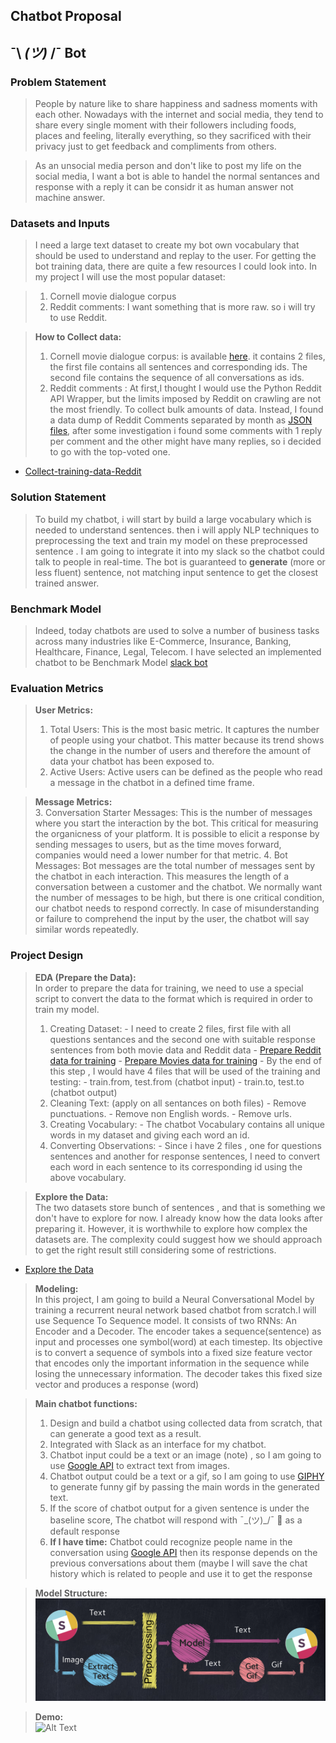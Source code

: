 ## Chatbot Proposal

##  ¯\ _(ツ)_ /¯ Bot

### Problem Statement
> People by nature like to share happiness and sadness moments with each other. Nowadays with the internet and social media, they tend to share every single moment with their followers including foods, places and feeling, literally everything, so they sacrificed with their privacy just to get feedback and compliments from others.  

>As an unsocial media person and don't like to post my life on the social media, I want a bot is able to handel the normal sentances and response with a reply it can be considr it as human answer not machine answer.


### Datasets and Inputs

>I need a large text dataset to create my bot own vocabulary that should be used to understand and replay to the user.
>For getting the bot training data, there are quite a few resources I could look into. In my project I will use the most popular dataset:

> 1. Cornell movie dialogue corpus
> 2. Reddit comments: I want something that is more raw. so i will try to use Reddit.

> **How to Collect data:**
> 1. Cornell movie dialogue corpus: is available [here](https://www.cs.cornell.edu/~cristian/Cornell_Movie-Dialogs_Corpus.html). it contains 2 files, the first file contains all sentences and corresponding ids. The second file contains the sequence of all conversations as ids.
> 2. Reddit comments : At first,I thought I would use the Python Reddit API Wrapper, but the limits imposed by Reddit on crawling are not the most friendly. To collect bulk amounts of data. Instead, I found a data dump of Reddit Comments separated by month as [JSON files](https://files.pushshift.io/reddit/comments/), after some investigation i found some comments with 1 reply per comment and the other might have many replies, so i decided to go with the top-voted one.
  - [Collect-training-data-Reddit](https://github.com/EsraaMadi/Chatbot/blob/master/code/Collecting%20data/01-Collect-training-data-Reddit.ipynb)


### Solution Statement

>To build my chatbot, i will start by build a large vocabulary which is needed to understand sentences. then i will apply NLP techniques to preprocessing the text and train my model on these preprocessed sentence . I am going to integrate it into my slack so the chatbot could talk to people in real-time.  The bot is guaranteed to **generate** (more or less fluent) sentence, not matching input sentence to get the closest trained answer.

### Benchmark Model

> Indeed, today chatbots are used to solve a number of business tasks across many industries like E-Commerce, Insurance, Banking, Healthcare, Finance, Legal, Telecom.
I have selected an implemented chatbot to be Benchmark Model [slack bot](https://github.com/juliakreutzer/neural-slack-bot)

### Evaluation Metrics
> **User Metrics:**<br>
> 1. Total Users: This is the most basic metric. It captures the number of people using your chatbot. This matter because its trend shows the change in the number of users and therefore the amount of data your chatbot has been exposed to.
> 2. Active Users: Active users can be defined as the people who read a message in the chatbot in a defined time frame.  

> **Message Metrics:**<br>
> 3. Conversation Starter Messages: This is the number of messages where you start the interaction by the bot. This critical for measuring the organicness of your platform. It is possible to elicit a response by sending messages to users, but as the time moves forward, companies would need a lower number for that metric.
> 4. Bot Messages: Bot messages are the total number of messages sent by the chatbot in each interaction. This measures the length of a conversation between a customer and the chatbot. We normally want the number of messages to be high, but there is one critical condition, our chatbot needs to respond correctly. In case of misunderstanding or failure to comprehend the input by the user, the chatbot will say similar words repeatedly.

### Project Design

>**EDA (Prepare the Data):**<br>
>In order to prepare the data for training, we need to use a special script to convert the data to the format which is required in order to train my model.
>1. Creating Dataset:
    - I need to create 2 files, first file with all questions sentances and the second one with suitable response sentences from both movie data and Reddit data
      - [Prepare Reddit data for training](https://github.com/EsraaMadi/Chatbot/blob/master/code/Collecting%20data/02-ii-Training-Data-Files-Reddit.ipynb)
      - [Prepare Movies data for training](https://github.com/EsraaMadi/Chatbot/blob/master/code/Collecting%20data/02-i-Training-Data-Files-Movies.ipynb)
    - By the end of this step , I would have 4 files that will be used of the training and testing:
        - train.from, test.from (chatbot input)
        - train.to, test.to (chatbot output)<br>
>2. Cleaning Text: (apply on all sentances on both files)
    - Remove punctuations.
    - Remove non English words.
    - Remove urls.<br>
>3. Creating Vocabulary:
    - The chatbot Vocabulary contains all unique words in my dataset and giving each word an id. <br>
>4. Converting Observations:
    - Since i have 2 files , one for questions sentences and another for response sentences, I need to convert each word in each sentence to its corresponding id using the above vocabulary.<br>

>**Explore the Data:**<br>
>The two datasets store bunch of sentences , and that is something we don't have to explore for now. I already know how the data looks after preparing it. However, it is worthwhile to explore how complex the datasets are. The complexity could suggest how we should approach to get the right result still considering some of restrictions.
  - [Explore the Data](https://github.com/EsraaMadi/Chatbot/blob/master/code/Collecting%20data/03-Explore_Data.ipynb)<br>


>**Modeling:**<br>
>In this project, I am going to build a Neural Conversational Model by training a recurrent neural network based chatbot from scratch.I will use Sequence To Sequence model. It consists of two RNNs: An Encoder and a Decoder. The encoder takes a sequence(sentence) as input and processes one symbol(word) at each timestep. Its objective is to convert a sequence of symbols into a fixed size feature vector that encodes only the important information in the sequence while losing the unnecessary information. The decoder takes this fixed size vector and produces a response (word)<br>


>**Main chatbot functions:**<br>
>1. Design and build a chatbot using collected data from scratch, that can generate a good text as a result.
>2. Integrated with Slack as an interface for my chatbot.
>3. Chatbot input could be a text or an image (note) , so I am going to use [Google API](https://cloud.google.com/vision/) to extract text from images.
> 4. Chatbot output could be a text or a gif, so I am going to use [GIPHY](https://giphy.com/search/funny-photoshoot) to generate funny gif by passing the main words in the generated text.
> 5. If the score of chatbot output for a given sentence is under the baseline score, The chatbot will respond with ¯\_(ツ)_/¯ 🤷 as a default response<br>
> 6. **If I have time:** Chatbot could recognize people name in the conversation using [Google API](https://cloud.google.com/natural-language/) then its response depends on the previous conversations about them (maybe I will save the chat history which is related to people and use it to get the response<br>

>**Model Structure:**<br>
>![alt text](images/model.png "Chatbot Model")


>**Demo:**<br>
>![Alt Text](images/chatbot_gif-min.gif)
